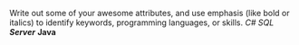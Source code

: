 Write out some of your awesome attributes, and use emphasis (like bold or italics) to identify keywords, programming languages, or skills.
*C#*
_SQL **Server**_
**Java**
